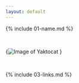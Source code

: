 ```yaml
---
layout: default
---
```


{% include 01-name.md %}

<br>

{![Image of Yaktocat](https://octodex.github.com/images/yaktocat.png)
}

<br>

{% include 03-links.md %}

